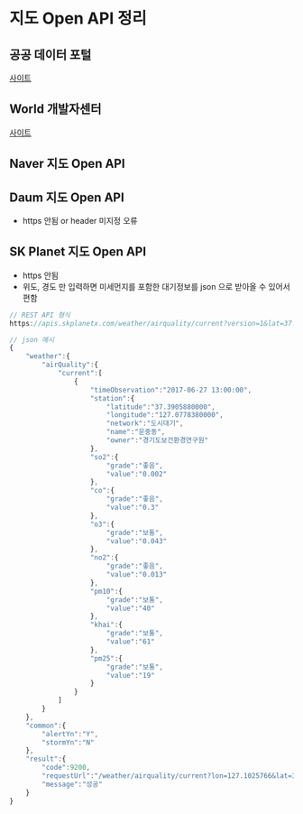 # 지도 Open API 정리

## 공공 데이터 포털
[사이트](https://www.data.go.kr/main.do)

## World 개발자센터
[사이트](http://dev.vworld.kr/dev/v4dv_geocoderguide2_s001.do)

## Naver 지도 Open API

## Daum 지도 Open API
- https 안됨 or header 미지정 오류

## SK Planet 지도 Open API
- https 안됨
- 위도, 경도 만 입력하면 미세먼지를 포함한 대기정보를 json 으로 받아올 수 있어서 편함

```js
// REST API 형식
https://apis.skplanetx.com/weather/airquality/current?version=1&lat=37.4038958&lon=127.1025766
```

```js
// json 예시
{
    "weather":{
        "airQuality":{
            "current":[
                {
                    "timeObservation":"2017-06-27 13:00:00",
                    "station":{
                        "latitude":"37.3905880000",
                        "longitude":"127.0778380000",
                        "network":"도시대기",
                        "name":"운중동",
                        "owner":"경기도보건환경연구원"
                    },
                    "so2":{
                        "grade":"좋음",
                        "value":"0.002"
                    },
                    "co":{
                        "grade":"좋음",
                        "value":"0.3"
                    },
                    "o3":{
                        "grade":"보통",
                        "value":"0.043"
                    },
                    "no2":{
                        "grade":"좋음",
                        "value":"0.013"
                    },
                    "pm10":{
                        "grade":"보통",
                        "value":"40"
                    },
                    "khai":{
                        "grade":"보통",
                        "value":"61"
                    },
                    "pm25":{
                        "grade":"보통",
                        "value":"19"
                    }
                }
            ]
        }
    },
    "common":{
        "alertYn":"Y",
        "stormYn":"N"
    },
    "result":{
        "code":9200,
        "requestUrl":"/weather/airquality/current?lon=127.1025766&lat=37.4038958&version=1",
        "message":"성공"
    }
}
```
